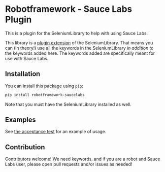 # Robotframework - Sauce Labs Plugin

This is a plugin for the SeleniumLibrary to help with using Sauce Labs. 

This library is a [plugin extension]() of the SeleniumLibrary. That means you can (in theory!) use all the keywords in the SeleniumLibrary _in addition to_ the keywords added here. The keywords added are specifically meant for use with Sauce Labs.

## Installation

You can install this package using `pip`: 

```bash
pip install robotframework-saucelabs
```

Note that you must have the SeleniumLibrary installed as well. 

## Examples

See [the acceptance test](./atest/acceptance.robot) for an example of usage.

## Contribution

Contributors welcome! We need keywords, and if you are a robot and Sauce Labs user, please open pull requests and/or issues as needed!